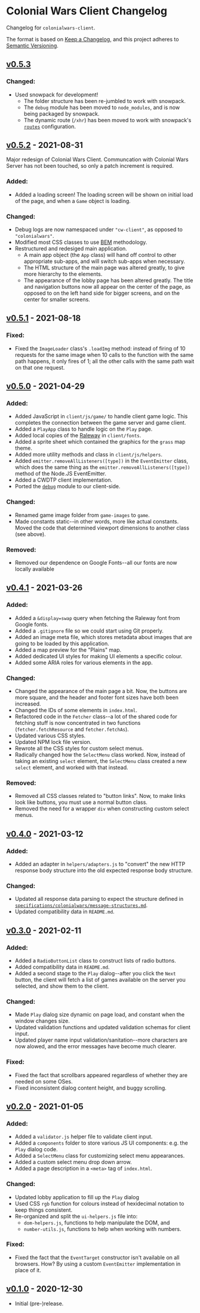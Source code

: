 # Colonial Wars Client Changelog
Changelog for ``colonialwars-client``.

The format is based on [Keep a Changelog][1], and this project adheres to [Semantic Versioning][2].

## [v0.5.3]
### Changed:
- Used snowpack for development!
  * The folder structure has been re-jumbled to work with snowpack.
  * The ``debug`` module has been moved to ``node_modules``, and is now being packaged by snowpack.
  * The dynamic route (``/xhr``) has been moved to work with snowpack's
  [``routes``](https://www.snowpack.dev/guides/routing) configuration.

## [v0.5.2] - 2021-08-31
Major redesign of Colonial Wars Client. Communcation with Colonial Wars Server has not been touched,
so only a patch increment is required.
### Added:
- Added a loading screen! The loading screen will be shown on initial load of the page, and when a
``Game`` object is loading.
### Changed:
- Debug logs are now namespaced under ``"cw-client"``, as opposed to ``"colonialwars"``.
- Modified most CSS classes to use [BEM](http://getbem.com/) methodology.
- Restructured and redesiged main application.
  * A main app object (the ``App`` class) will hand off control to other appropriate sub-apps, and
  will switch sub-apps when necessary.
  * The HTML structure of the main page was altered greatly, to give more hierarchy to the elements.
  * The appearance of the lobby page has been altered greatly. The title and navigation buttons now
  all appear on the center of the page, as opposed to on the left hand side for bigger screens, and
  on the center for smaller screens.

## [v0.5.1] - 2021-08-18
### Fixed:
- Fixed the ``ImageLoader`` class's ``.loadImg`` method: instead of firing of 10 requests for the
same image when 10 calls to the function with the same path happens, it only fires of 1; all
the other calls with the same path wait on that one request.

## [v0.5.0] - 2021-04-29
### Added:
- Added JavaScript in ``client/js/game/`` to handle client game logic. This completes the connection
between the game server and game client.
- Added a ``PlayApp`` class to handle logic on the ``Play`` page.
- Added local copies of the [Raleway](https://fonts.google.com/specimen/Raleway) in ``client/fonts``.
- Added a sprite sheet which contained the graphics for the ``grass`` map theme.
- Added more utility methods and class in ``client/js/helpers``.
- Added ``emitter.removeAllListeners([type])`` in the ``EventEmitter`` class, which does the same
thing as the ``emitter.removeAllListeners([type])`` method of the Node.JS EventEmitter.
- Added a CWDTP client implementation.
- Ported the [``debug``](https://www.npmjs.com/package/debug) module to our client-side.
### Changed:
- Renamed game image folder from ``game-images`` to ``game``.
- Made constants static--in other words, more like actual constants. Moved the code that determined
viewport dimensions to another class (see above).
### Removed:
- Removed our dependence on Google Fonts--all our fonts are now locally available

## [v0.4.1] - 2021-03-26
### Added:
- Added a ``&display=swap`` query when fetching the Raleway font from Google fonts.
- Added a ``.gitignore`` file so we could start using Git properly.
- Added an image meta file, which stores metadata about images that are going to be loaded
by this application.
- Added a map preview for the "Plains" map.
- Added dedicated UI styles for making UI elements a specific colour.
- Added some ARIA roles for various elements in the app.
### Changed:
- Changed the appearance of the main page a bit. Now, the buttons are more square, and the
header and footer font sizes have both been increased.
- Changed the IDs of some elements in ``index.html``.
- Refactored code in the ``Fetcher`` class--a lot of the shared code for fetching stuff is
now concentrated in two functions (``fetcher.fetchResource`` and ``fetcher.fetchAs``).
- Updated various CSS styles.
- Updated NPM lock file version.
- Rewrote all the CSS styles for custom select menus.
- Radically changed how the ``SelectMenu`` class worked. Now, instead of taking an existing
``select`` element, the ``SelectMenu`` class created a new ``select`` element, and worked with
that instead.
### Removed:
- Removed all CSS classes related to "button links". Now, to make links look like buttons,
you must use a normal button class.
- Removed the need for a wrapper ``div`` when constructing custom select menus.

## [v0.4.0] - 2021-03-12
### Added:
- Added an adapter in ``helpers/adapters.js`` to "convert" the new HTTP response body structure
into the old expected response body structure.
### Changed:
- Updated all response data parsing to expect the structure defined in
[``specifications/colonialwars/message-structures.md``](
  https://github.com/Take-Some-Bytes/specifications/blob/main/colonialwars/message-structure.md#http-response-body-structure
).
- Updated compatibility data in ``README.md``.

## [v0.3.0] - 2021-02-11
### Added:
- Added a ``RadioButtonList`` class to construct lists of radio buttons.
- Added compatibility data in ``README.md``.
- Added a second stage to the ``Play`` dialog--after you click the ``Next`` button, the client will
fetch a list of games available on the server you selected, and show them to the client.
### Changed:
- Made ``Play`` dialog size dynamic on page load, and constant when the window changes size.
- Updated validation functions and updated validation schemas for client input.
- Updated player name input validation/sanitation--more characters are now alowed, and the error
messages have become much clearer.
### Fixed:
- Fixed the fact that scrollbars appeared regardless of whether they are needed on some OSes.
- Fixed inconsistent dialog content height, and buggy scrolling.

## [v0.2.0] - 2021-01-05
### Added:
- Added a ``validator.js`` helper file to validate client input.
- Added a ``components`` folder to store various JS UI components: e.g. the ``Play`` dialog code.
- Added a ``SelectMenu`` class for customizing select menu appearances.
- Added a custom select menu drop down arrow.
- Added a page description in a ``<meta>`` tag of ``index.html``.
### Changed:
- Updated lobby application to fill up the ``Play`` dialog
- Used CSS ``rgb`` function for colours instead of hexidecimal notation to keep things consistent.
- Re-organized and split the ``ui-helpers.js`` file into:
  * ``dom-helpers.js``, functions to help manipulate the DOM, and
  * ``number-utils.js``, functions to help when working with numbers.
### Fixed:
- Fixed the fact that the ``EventTarget`` constructor isn't available on all browsers. How? By using a
custom ``EventEmitter`` implementation in place of it.

## [v0.1.0] - 2020-12-30
- Initial (pre-)release.

[1]: https://keepachangelog.com/
[2]: https://semver.org

[v0.1.0]: https://github.com/Take-Some-Bytes/colonialwars-client/tree/bec2736d782914a69f6d861e076b4e6c38487a7f
[v0.2.0]: https://github.com/Take-Some-Bytes/colonialwars-client/tree/f3f8432130d30a28da961fb464069ea104cadca4
[v0.3.0]: https://github.com/Take-Some-Bytes/colonialwars-client/tree/7fbb2ec25351f8369227f67332e86dec4206dc43
[v0.4.0]: https://github.com/Take-Some-Bytes/colonialwars-client/tree/7ec1261ca2c90866ae0b7c742a4a2575e70c565c
[v0.4.1]: https://github.com/Take-Some-Bytes/colonialwars-client/tree/85cb2323d21888d9ec5f0d5095eae4f68500dd87
[v0.5.0]: https://github.com/Take-Some-Bytes/colonialwars-client/tree/f1388103cc2f087e6222554751e3cfda515d1970
[v0.5.1]: https://github.com/Take-Some-Bytes/colonialwars-client/tree/a418e6c38406cca198c2a258ef8b55e9c3d9d823
[v0.5.2]: https://github.com/Take-Some-Bytes/colonialwars-client/tree/40f49c3573bf76ee2567af52b0d1e3625227622d
[v0.5.3]: https://github.com/Take-Some-Bytes/colonialwars-client/tree/main
